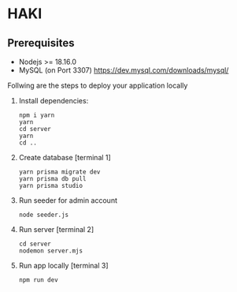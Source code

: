 # HAKI 

## Prerequisites

- Nodejs >= 18.16.0
- MySQL (on Port 3307) https://dev.mysql.com/downloads/mysql/
    
Follwing are the steps to deploy your application locally

1. Install dependencies:

    `npm i yarn`
   <br>
    `yarn`
   <br>
    `cd server`
   <br>
   `yarn`
   <br>
   `cd ..`

2. Create database [terminal 1]

    `yarn prisma migrate dev`
    <br>
    `yarn prisma db pull`
    <br>
    `yarn prisma studio`

3. Run seeder for admin account

    `node seeder.js`

4. Run server [terminal 2]

    `cd server`
    <br>
    `nodemon server.mjs`
    
5. Run app locally [terminal 3]

    `npm run dev`


